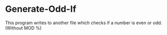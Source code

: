 # Generate-Odd-If
This program writes to another file which checks if a number is even or odd. (Without MOD %)
